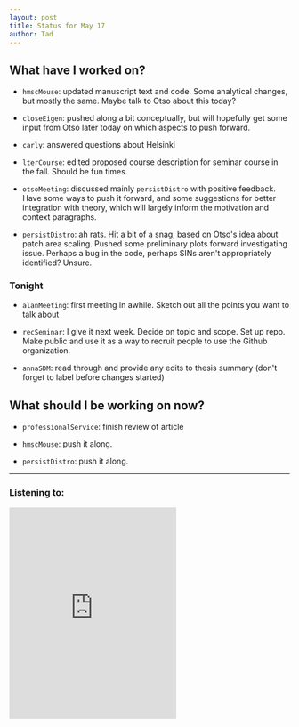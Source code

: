```yaml
---
layout: post 
title: Status for May 17 
author: Tad
---
```


## What have I worked on?

* `hmscMouse`: updated manuscript text and code. Some analytical changes, but mostly the same. Maybe talk to Otso about this today?

* `closeEigen`: pushed along a bit conceptually, but will hopefully get some input from Otso later today on which aspects to push forward.

* `carly`: answered questions about Helsinki

* `lterCourse`: edited proposed course description for seminar course in the fall. Should be fun times.

* `otsoMeeting`: discussed mainly `persistDistro` with positive feedback. Have some ways to push it forward, and some suggestions for better integration with theory, which will largely inform the motivation and context paragraphs. 

* `persistDistro`: ah rats. Hit a bit of a snag, based on Otso's idea about patch area scaling. Pushed some preliminary plots forward investigating issue. Perhaps a bug in the code, perhaps SINs aren't appropriately identified? Unsure. 








### Tonight

* `alanMeeting`: first meeting in awhile. Sketch out all the points you want to talk about

* `recSeminar`: I give it next week. Decide on topic and scope. Set up repo. Make public and use it as a way to recruit people to use the Github organization.

* `annaSDM`: read through and provide any edits to thesis summary (don't forget to label before changes started)






## What should I be working on now?


* `professionalService`: finish review of article

* `hmscMouse`: push it along. 

* `persistDistro`: push it along. 



--- 

### Listening to:

<iframe src='https://embed.spotify.com/?uri=spotify%3Atrack%3A4muAGMNipTEtIoYfMa9QL0' width='300' height='380' frameborder='0' allowtransparency='true'></iframe>

<i class='fa fa-code' style='color:pink'></i>
